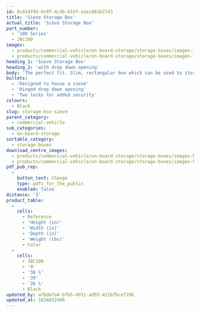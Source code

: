 ```yaml
---
id: 8c014f9d-0c0f-4c3b-b15f-a1ec881b2743
title: 'Sieve Storage Box'
actual_title: 'Sieve Storage Box'
part_number:
  - '100 Series'
  - JBC100
images:
  - products/commercial-vehicle/on-board-storage/storage-boxes/images-lr/Product_Image_776x776_(518x518_focus_area)-JBC100_01.jpg
  - products/commercial-vehicle/on-board-storage/storage-boxes/images-lr/Product_Image_776x776_(518x518_focus_area)-JBC100_02.jpg
heading_1: 'Sieve Storage Box'
heading_2: 'with drop down opening'
body: 'The perfect fit. Slim, rectangular box which can be used to store industrial sieves. Good for tankers and other large commercial vehicles.'
bullets:
  - 'Designed to house a sieve'
  - 'Hinged drop down opening'
  - 'Two locks for added security'
colours:
  - Black
slug: storage-box-sieve
parent_category:
  - commercial-vehicle
sub_categories:
  - on-board-storage
sortable_category:
  - storage-boxes
download_centre_images:
  - products/commercial-vehicle/on-board-storage/storage-boxes/images-hr/JBC100_01.jpg
  - products/commercial-vehicle/on-board-storage/storage-boxes/images-hr/JBC100_02.jpg
pdf_pub_rep:
  -
    button_text: Change
    type: pdfs_for_the_public
    enabled: false
distance: '3'
product_table:
  -
    cells:
      - Reference
      - 'Height (in)'
      - 'Width (in)'
      - 'Depth (in)'
      - 'Weight (lbs)'
      - Color
  -
    cells:
      - JBC100
      - '9'
      - '38 ½'
      - '39'
      - '26 ½'
      - Black
updated_by: a76dafa4-b7b5-4911-ad55-421bfbcef2db
updated_at: 1634032406
---
```

